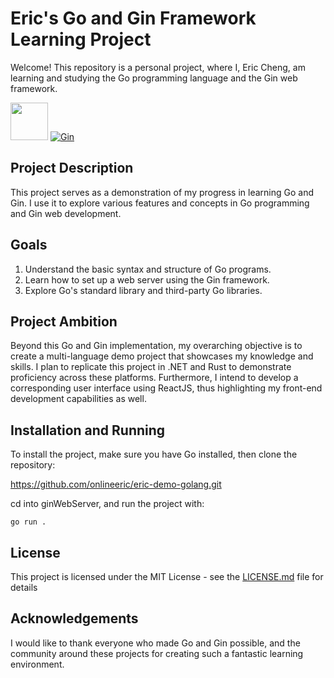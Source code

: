 # Eric's Go and Gin Framework Learning Project

Welcome! This repository is a personal project, where I, Eric Cheng, am learning and studying the Go programming language and the Gin web framework.

[<img src="https://go.dev/blog/go-brand/Go-Logo/PNG/Go-Logo_Blue.png" width="60">](https://pkg.go.dev/go.dev/) [![Gin](https://avatars.githubusercontent.com/u/7894478?s=48&v=4)](https://gin-gonic.com/)

## Project Description

This project serves as a demonstration of my progress in learning Go and Gin. I use it to explore various features and concepts in Go programming and Gin web development.

## Goals

1. Understand the basic syntax and structure of Go programs.
2. Learn how to set up a web server using the Gin framework.
3. Explore Go's standard library and third-party Go libraries.

## Project Ambition

Beyond this Go and Gin implementation, my overarching objective is to create a multi-language demo project that showcases my knowledge and skills. I plan to replicate this project in .NET and Rust to demonstrate proficiency across these platforms. Furthermore, I intend to develop a corresponding user interface using ReactJS, thus highlighting my front-end development capabilities as well. 

## Installation and Running

To install the project, make sure you have Go installed, then clone the repository:

https://github.com/onlineeric/eric-demo-golang.git

cd into ginWebServer, and run the project with:

`go run .`

## License

This project is licensed under the MIT License - see the [LICENSE.md](LICENSE.md) file for details

## Acknowledgements

I would like to thank everyone who made Go and Gin possible, and the community around these projects for creating such a fantastic learning environment.
